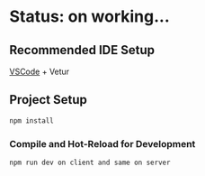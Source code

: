 # Status: on working...

## Recommended IDE Setup

[VSCode](https://code.visualstudio.com/) + Vetur

## Project Setup

```sh
npm install
```

### Compile and Hot-Reload for Development

```sh
npm run dev on client and same on server
```
